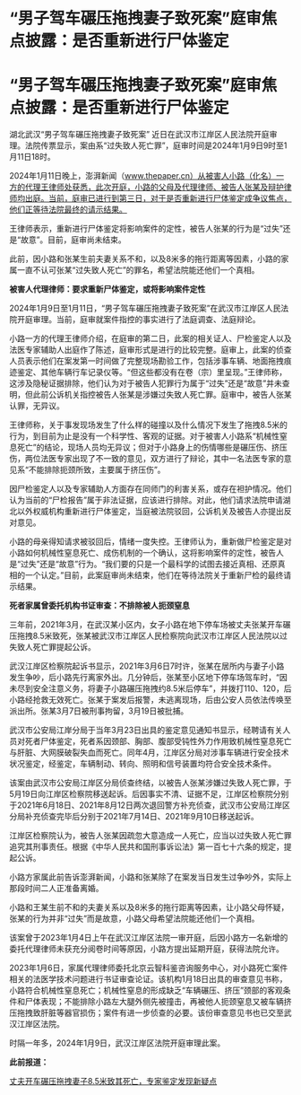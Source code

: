 # “男子驾车碾压拖拽妻子致死案”庭审焦点披露：是否重新进行尸体鉴定

# “男子驾车碾压拖拽妻子致死案”庭审焦点披露：是否重新进行尸体鉴定

湖北武汉“男子驾车碾压拖拽妻子致死案”
近日在武汉市江岸区人民法院开庭审理。法院传票显示，案由系“过失致人死亡罪”，庭审时间是2024年1月9日9时至1月11日18时。

2024年1月11日晚上，澎湃新闻（www.thepaper.cn）从被害人小路（化名）一方的代理王律师处获悉，此次开庭，小路的父母及代理律师、被告人张某及辩护律师均出庭。当前，庭审已进行到第三日，对于是否重新进行尸体鉴定成争议焦点，他们正等待法院最终的请示结果。

王律师表示，重新进行尸体鉴定将影响案件的定性，被告人张某的行为是“过失”还是“故意”。目前，庭审尚未结束。

此前，因小路和张某生前夫妻关系不和，以及8米多的拖行距离等因素，小路的家属一直不认可张某“过失致人死亡”的罪名，希望法院能还他们一个真相。

**被害人代理律师：要求重新尸体鉴定，或将影响案件定性**

2024年1月9日至1月11日，“男子驾车碾压拖拽妻子致死案”在武汉市江岸区人民法院开庭审理。当前，庭审就案件指控的事实进行了法庭调查、法庭辩论。

小路一方的代理王律师介绍，在庭审的第二日，此案的相关证人、尸检鉴定人以及法医专家辅助人出庭作了陈述，庭审形式是进行的比较完整。庭审上，此案的侦查人员表示他们在案发第一时间做了完整现场勘验工作，包括涉事车辆、地面拖拽痕迹鉴定、其他车辆行车记录仪等。“但这些都没有在卷（宗）里呈现。”王律师称，这涉及隐秘证据排除，他们认为对于被告人犯罪行为属于“过失”还是“故意”并未查明，但此前公诉机关指控被告人张某是涉嫌过失致人死亡罪。庭审中，被告人张某认罪，无异议。

王律师称，关于事发现场发生了什么样的碰撞以及什么情况下发生了拖拽8.5米的行为，到目前为止是没有一个科学性、客观的证据。对于被害人小路系“机械性窒息死亡”的结论，现场人员均无异议；但对于小路身上的伤情哪些是碾压伤、挤压伤，两位法医专家出现了不一致的意见，双方进行了辩论，其中一名法医专家的意见系“不能排除扼颈所致，主要属于挤压伤”。

因尸检鉴定人以及专家辅助人方面存在同师门的利害关系，或存在袒护情况。他们认为当前的“尸检报告”属于非法证据，应该进行排除。对此，他们请求法院申请湖北以外权威机构重新进行尸体鉴定，当庭被法院驳回，公诉机关及被告人亦提出反对意见。

小路的母亲得知请求被驳回后，情绪一度失控。王律师认为，重新做尸检鉴定是对小路如何机械性窒息死亡、成伤机制的一个确认，这将影响案件的定性，被告人是“过失”还是“故意”行为。“我们要的只是一个最科学的试图去接近真相、还原真相的一个认定。”目前，此案庭审尚未结束，他们在等待法院关于重新尸检的最终请示结果。

**死者家属曾委托机构书证审查：不排除被人扼颈窒息**

三年前，2021年3月，在武汉某小区内，女子小路在地下停车场被丈夫张某开车碾压拖拽8.5米致死，张某被武汉市江岸区人民检察院向武汉市江岸区人民法院以过失致人死亡罪提起公诉。

武汉江岸区检察院起诉书显示，2021年3月6日7时许，张某在居所内与妻子小路发生争吵，后小路先行离家外出。几分钟后，张某至小区地下停车场驾车时，“因未尽到安全注意义务，将妻子小路碾压拖拽约8.5米后停车”，并拨打110、120，后小路经抢救无效死亡。张某于案发后报警，未逃离现场，后由公安人员依法传唤至派出所。张某3月7日被刑事拘留，3月19日被批捕。

武汉市公安局江岸分局于当年3月23日出具的鉴定意见通知书显示，经聘请有关人员对死者尸体鉴定，死者系因颈部、胸部、腹部受钝性外力作用致机械性窒息死亡与肝脏、大网膜破裂失血而死亡。同年4月，江岸区分局对涉事车辆进行安全技术状况鉴定，经鉴定，车辆制动、转向、照明和信号装置均符合安全技术条件。

该案由武汉市公安局江岸区分局侦查终结，以被告人张某涉嫌过失致人死亡罪，于5月19日向江岸区检察院移送起诉。后因事实不清、证据不足，江岸区检察院分别于2021年6月18日、2021年8月12日两次退回警方补充侦查，武汉市公安局江岸区分局补充侦查完毕后分别于2021年7月14日、2021年9月10日移送起诉。

江岸区检察院认为，被告人张某因疏忽大意造成一人死亡，应当以过失致人死亡罪追究其刑事责任。根据《中华人民共和国刑事诉讼法》第一百七十六条的规定，提起公诉。

小路方家属此前告诉澎湃新闻，小路和张某除了在案发当日发生过争吵外，实际上那段时间二人正准备离婚。

小路和王某生前不和的夫妻关系以及8米多的拖行距离等因素，让小路父母怀疑，张某的行为并非“过失”而是故意，小路父母希望法院能还他们一个真相。

该案曾于2023年1月4日上午在武汉江岸区法院一审开庭，后因小路方一名新增的委托代理律师未获充分阅卷时间等原因，小路方提出延期开庭，获得法院允许。

2023年1月6日，家属代理律师委托北京云智科鉴咨询服务中心，对小路死亡案件相关的法医学技术问题进行书证审查论证。该机构1月18日出具的审查意见书称，小路符合机械性窒息死亡；机械性窒息的形成缺乏“车辆碾压、挤压”颈部的客观条件和尸体表现；不能排除小路左大腿外侧先被撞击，再被他人扼颈窒息又被车辆挤压拖拽致肝脏等器官损伤；案件有进一步侦查的必要。该份审查意见书也已交至武汉江岸区法院。

时隔一年多，2024年1月9日，武汉江岸区法院开庭审理此案。

**此前报道：**

[丈夫开车碾压拖拽妻子8.5米致其死亡，专家鉴定发现新疑点 ](https://news.qq.com/rain/a/20230207A08CNR00)

